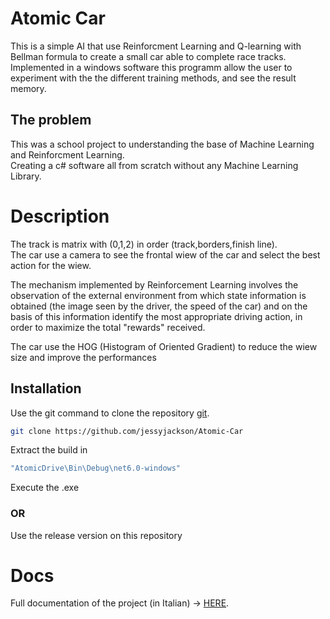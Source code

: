 # Atomic Car
This is a simple AI that use Reinforcment Learning and Q-learning with Bellman formula to create a small car able to complete race tracks. \
Implemented in a windows software this programm allow the user to experiment with the the different training methods, and see the result memory. 
## The problem
This was a school project to understanding the base of Machine Learning and Reinforcment Learning. \
Creating a c# software all from scratch without any Machine Learning Library.
# Description
The track is matrix with (0,1,2) in order (track,borders,finish line). \
The car use a camera to see the frontal wiew of the car and select the best action for the wiew.

The mechanism implemented by Reinforcement Learning involves the observation of the external environment from which state information is obtained (the image seen by the driver, the speed of the car) and on the basis of this information identify the most appropriate driving action, in order to maximize the total "rewards" received.

The car use the HOG (Histogram of Oriented Gradient) to reduce the wiew size and improve the performances 

## Installation

Use the git command to clone the repository [git](https://git-scm.com/).

```bash
git clone https://github.com/jessyjackson/Atomic-Car
```
Extract the build in
```bash
"AtomicDrive\Bin\Debug\net6.0-windows"  
```
Execute the .exe

### OR

Use the release version on this repository

# Docs

Full documentation of the project (in Italian) -> [HERE](https://github.com/jessyjackson/Atomic-Car/blob/main/docs/docs.pdf).




